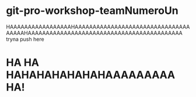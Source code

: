# git-pro-workshop-teamNumeroUn
HAAAAAAAAAAAAAAAAAHAAAAAAAAAAAAAAAAAAAAAAAAAAAAAAAAAAAAAHAAAAAAAAAAAAAAAAAAAAAAAAAAAAAAAAAAAAAAAAAAA
tryna push here
<h1>HA HA HAHAHAHAHAHAHAAAAAAAAA HA!</h1>